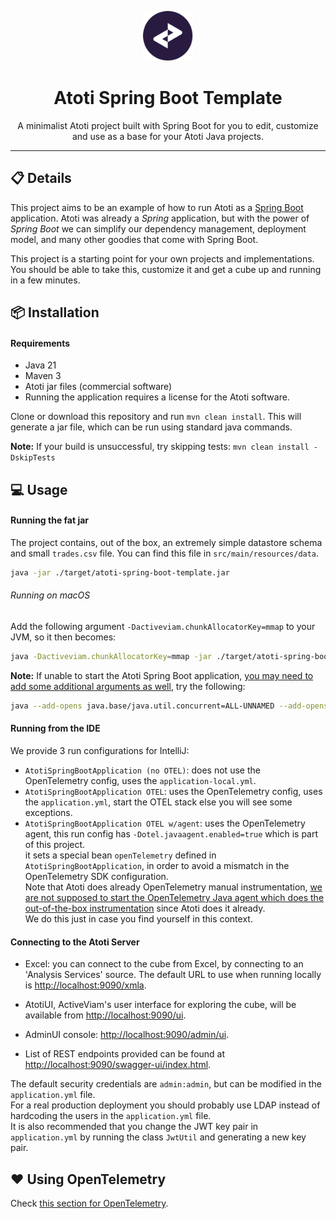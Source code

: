 <p align="center">
  <img width="80" src="./activeviam.svg" />
</p>
<h1 align="center">Atoti Spring Boot Template</h1>
<p align="center">A minimalist Atoti project built with Spring Boot for you to edit, customize and use as a base for your Atoti Java projects.</p>

---

## 📋 Details

This project aims to be an example of how to run Atoti as a [Spring Boot](https://spring.io/guides/gs/spring-boot)
application. Atoti was already a *Spring* application, but with the power of *Spring Boot* we can simplify our
dependency management, deployment model, and many other goodies that come with Spring Boot.

This project is a starting point for your own projects and implementations. You should be able to take this, customize
it and get a cube up and running in a few minutes.

## 📦 Installation

#### Requirements

- Java 21
- Maven 3
- Atoti jar files (commercial software)
- Running the application requires a license for the Atoti software.

Clone or download this repository and run `mvn clean install`. This will generate a jar file, which can be run using
standard java commands.

**Note:** If your build is unsuccessful, try skipping tests: `mvn clean install -DskipTests`

## 💻 Usage

#### Running the fat jar

The project contains, out of the box, an extremely simple datastore schema and small `trades.csv` file. You can find
this file in `src/main/resources/data`.<br>

```bash
java -jar ./target/atoti-spring-boot-template.jar
```

###### Running on macOS

Add the following argument `-Dactiveviam.chunkAllocatorKey=mmap` to your JVM, so it then becomes:

```bash
java -Dactiveviam.chunkAllocatorKey=mmap -jar ./target/atoti-spring-boot-template.jar
```

**Note:** If unable to start the Atoti Spring Boot application, [you may need to add some additional arguments as
well](https://docs.activeviam.com/products/atoti/server/latest/docs/configuration/java_version/#jvm-options), try the following:

```bash
java --add-opens java.base/java.util.concurrent=ALL-UNNAMED --add-opens java.base/java.net=ALL-UNNAMED -Dactiveviam.chunkAllocatorKey=mmap -jar ./target/atoti-spring-boot-template.jar
```

#### Running from the IDE

We provide 3 run configurations for IntelliJ:
- `AtotiSpringBootApplication (no OTEL)`: does not use the OpenTelemetry config, uses the `application-local.yml`.
- `AtotiSpringBootApplication OTEL`: uses the OpenTelemetry config, uses the `application.yml`, start the OTEL stack else you will see some exceptions.
- `AtotiSpringBootApplication OTEL w/agent`: uses the OpenTelemetry agent, this run config has `-Dotel.javaagent.enabled=true` which is part of this project.<br>
it sets a special bean `openTelemetry` defined in `AtotiSpringBootApplication`, in order to avoid a mismatch in the OpenTelemetry SDK configuration.<br>
Note that Atoti does already OpenTelemetry manual instrumentation, [we are not supposed to start the OpenTelemetry Java agent which does the out-of-the-box instrumentation](https://opentelemetry.io/docs/zero-code/java/spring-boot-starter/) since Atoti does it already.<br>
We do this just in case you find yourself in this context.

#### Connecting to the Atoti Server

- Excel: you can connect to the cube from Excel, by connecting to an 'Analysis Services' source. 
The default URL to use when running locally is [http://localhost:9090/xmla](http://localhost:9090/xmla).

- AtotiUI, ActiveViam's user interface for exploring the cube, will be available from [http://localhost:9090/ui](http://localhost:9090/ui).

- AdminUI console: [http://localhost:9090/admin/ui](http://localhost:9090/admin/ui).
- List of REST endpoints provided can be found at [http://localhost:9090/swagger-ui/index.html](http://localhost:9090/swagger-ui/index.html).

The default security credentials are `admin:admin`, but can be modified in the `application.yml` file.<br>
For a real production deployment you should probably use LDAP instead of hardcoding the users in the `application.yml` file.<br>
It is also recommended that you change the JWT key pair in `application.yml` by running the class `JwtUtil` and
generating a new key pair.

## ❤️ Using OpenTelemetry

Check [this section for OpenTelemetry](./otel/doc/STACK.md).
